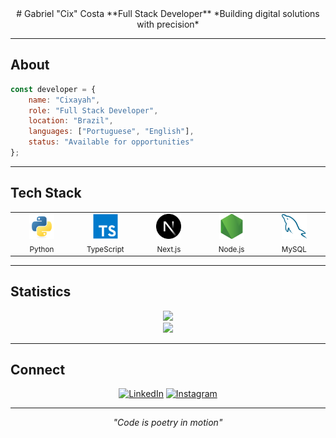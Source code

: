 
<div align="center">
    # Gabriel "Cix" Costa
**Full Stack Developer**  
*Building digital solutions with precision*

</div>

---

## About

```javascript
const developer = {
    name: "Cixayah",
    role: "Full Stack Developer",
    location: "Brazil",
    languages: ["Portuguese", "English"],
    status: "Available for opportunities"
};
```

---

## Tech Stack

<div align="center">

<table>
<tr>
    <td align="center" width="96">
        <img src="https://raw.githubusercontent.com/devicons/devicon/master/icons/python/python-original.svg" width="40" height="40"/>
        <br><sub>Python</sub>
    </td>
    <td align="center" width="96">
        <img src="https://raw.githubusercontent.com/devicons/devicon/master/icons/typescript/typescript-original.svg" width="40" height="40"/>
        <br><sub>TypeScript</sub>
    </td>
    <td align="center" width="96">
        <img src="https://raw.githubusercontent.com/devicons/devicon/master/icons/nextjs/nextjs-original.svg" width="40" height="40"/>
        <br><sub>Next.js</sub>
    </td>
    <td align="center" width="96">
        <img src="https://raw.githubusercontent.com/devicons/devicon/master/icons/nodejs/nodejs-original.svg" width="40" height="40"/>
        <br><sub>Node.js</sub>
    </td>
    <td align="center" width="96">
        <img src="https://raw.githubusercontent.com/devicons/devicon/master/icons/mysql/mysql-original.svg" width="40" height="40"/>
        <br><sub>MySQL</sub>
    </td>
</tr>
</table>

</div>

---

## Statistics

<div align="center">

<img width="48%" src="https://github-readme-stats.vercel.app/api?username=cixayah&show_icons=true&theme=dracula&hide_border=true&bg_color=282a36&title_color=bd93f9&icon_color=50fa7b&text_color=f8f8f2"/>
<br>
<img width="48%" src="https://github-readme-stats.vercel.app/api/top-langs/?username=cixayah&layout=compact&theme=dracula&hide_border=true&bg_color=282a36&title_color=bd93f9&text_color=f8f8f2"/>


</div>

---

## Connect

<div align="center">

[![LinkedIn](https://img.shields.io/badge/LinkedIn-0077B5?style=flat-square&logo=linkedin&logoColor=white)](https://linkedin.com/in/cixayah)
[![Instagram](https://img.shields.io/badge/Instagram-E4405F?style=flat-square&logo=instagram&logoColor=white)](https://instagram.com/devcix)

</div>

---

<div align="center">

*"Code is poetry in motion"*

</div>
